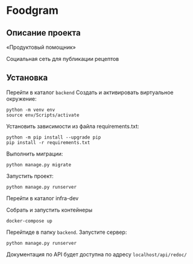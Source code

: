 # Foodgram

## Описание проекта
 «Продуктовый помощник»
 
Социальная сеть для публикации рецептов

## Установка

Перейти в каталог `backend`
Cоздать и активировать виртуальное окружение:
```
python -m venv env
source env/Scripts/activate
```
Установить зависимости из файла requirements.txt:

```
python -m pip install --upgrade pip
pip install -r requirements.txt
```
Выполнить миграции:
```
python manage.py migrate
```
Запустить проект:
```
python manage.py runserver
```
Перейти в каталог infra-dev

Собрать и запустить контейнеры
```
docker-compose up
```
Перейтиде в папку `backend`. Запустите сервер:
```
python manage.py runserver
```
Документация по API будет доступна по адресу `localhost/api/redoc/` 